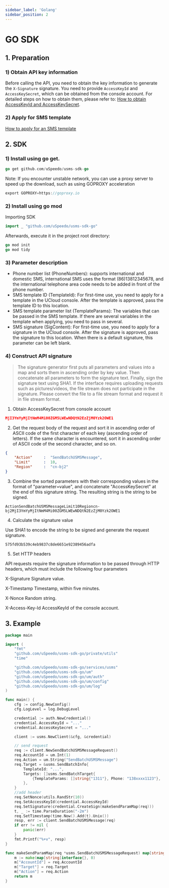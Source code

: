 ```yaml
---
sidebar_label: 'Golang'
sidebar_position: 2
---
```

# GO SDK

## 1. Preparation

### 1) Obtain API key information

Before calling the API, you need to obtain the key information to generate the `X-Signature` signature. You need to provide `AccessKeyId` and `AccessKeySecret`, which can be obtained from the console account. For detailed steps on how to obtain them, please refer to: [How to obtain AccessKeyId and AccessKeySecret](../signature-2).

### 2) Apply for SMS template

[How to apply for an SMS template](https://console.uspeedo.com/sms/template)

## 2. SDK

### 1) Install using go get.

```go
go get github.com/uSpeedo/usms-sdk-go
```
Note: If you encounter unstable network, you can use a proxy server to speed up the download, such as using GOPROXY acceleration

```go
export GOPROXY=https://goproxy.io
```

### 2) Install using go mod

Importing SDK

```go
import _ "github.com/uSpeedo/usms-sdk-go"

```

Afterwards, execute it in the project root directory:

```go
go mod init
go mod tidy
```

### 3) Parameter description
-  Phone number list (PhoneNumbers): supports international and domestic SMS, international SMS uses the format (86)13812345678, and the international telephone area code needs to be added in front of the phone number.
- SMS template ID (TemplateId): For first-time use, you need to apply for a template in the UCloud console. After the template is approved, pass the template ID to this location. 
- SMS template parameter list (TemplateParams): The variables that can be passed in the SMS template. If there are several variables in the template when applying, you need to pass in several. 
- SMS signature (SigContent): For first-time use, you need to apply for a signature in the UCloud console. After the signature is approved, pass the signature to this location. When there is a default signature, this parameter can be left blank.

### 4) Construct API signature

> The signature generator first puts all parameters and values into a map and sorts them in ascending order by key value. Then concatenate all parameters to form the signature text. Finally, sign the signature text using SHA1. If the interface requires uploading requests such as pictures/videos, the file stream does not participate in the signature. Please convert the file to a file stream format and request it in file stream format.

1) Obtain AccessKeySecret from console account

```json
MjI3YmYyMjItNmM4Mi00ZGM5LWEwNDQtN2EzZjM0Yzk2OWE1
```

2) Get the request body of the request and sort it in ascending order of ASCII code of the first character of each key (ascending order of letters). If the same character is encountered, sort it in ascending order of ASCII code of the second character, and so on.

```json
{
    "Action"     :  "SendBatchUSMSMessage",
    "Limit"      :  10,
    "Region"     :  "cn-bj2"
}
```

3) Combine the sorted parameters with their corresponding values in the format of "parameter=value", and concatenate "AccessKeySecret" at the end of this signature string. The resulting string is the string to be signed.

```
ActionSendBatchUSMSMessageLimit10Regioncn-bj2MjI3YmYyMjItNmM4Mi00ZGM5LWEwNDQtN2EzZjM0Yzk2OWE1
```

4) Calculate the signature value

Use SHA1 to encode the string to be signed and generate the request signature.

```
575fd93b539c4eb9837c8de6651e92389456adfa
```

5) Set HTTP headers

API requests require the signature information to be passed through HTTP headers, which must include the following four parameters

X-Signature Signature value.

X-Timestamp Timestamp, within five minutes.

X-Nonce Random string.

X-Access-Key-Id AccessKeyId of the console account.


## 3. Example

```go
package main

import (
	"fmt"
	"github.com/uSpeedo/usms-sdk-go/private/utils"
	"time"

	"github.com/uSpeedo/usms-sdk-go/services/usms"
	"github.com/uSpeedo/usms-sdk-go/um"
	"github.com/uSpeedo/usms-sdk-go/um/auth"
	"github.com/uSpeedo/usms-sdk-go/um/config"
	"github.com/uSpeedo/usms-sdk-go/um/log"
)

func main() {
	cfg := config.NewConfig()
	cfg.LogLevel = log.DebugLevel

	credential := auth.NewCredential()
	credential.AccessKeyId = "..."
	credential.AccessKeySecret = "..."

	client := usms.NewClient(&cfg, &credential)

	// send request
	req := client.NewSendBatchUSMSMessageRequest()
	req.AccountId = um.Int(1)
	req.Action = um.String("SendBatchUSMSMessage")
	req.Target = &usms.SendBatchInfo{
		TemplateId: "...",
		Targets: []usms.SendBatchTarget{
			{TemplateParams: []string{"1311"}, Phone: "138xxxx1123"},
		},
	}
	//add header
	req.SetNonce(utils.RandStr(10))
	req.SetAccessKeyId(credential.AccessKeyId)
	req.SetSignature(credential.CreateSign(makeSendParamMap(req)))
	t, _ := time.ParseDuration("-2m")
	req.SetTimestamp(time.Now().Add(t).Unix())
	resp, err := client.SendBatchUSMSMessage(req)
	if err != nil {
		panic(err)
	}
	fmt.Printf("%+v", resp)
}

func makeSendParamMap(req *usms.SendBatchUSMSMessageRequest) map[string]interface{} {
	m := make(map[string]interface{}, 0)
	m["AccountId"] = req.AccountId
	m["Target"] = req.Target
	m["Action"] = req.Action
	return m
}
```
